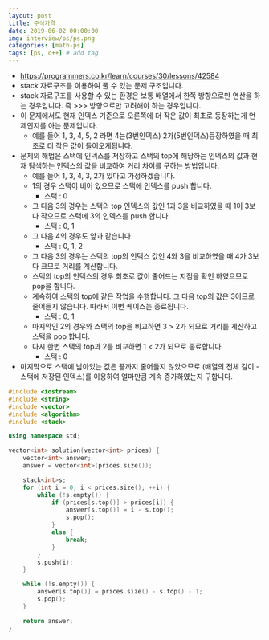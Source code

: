 ```yaml
---
layout: post
title: 주식가격
date: 2019-06-02 00:00:00
img: interview/ps/ps.png
categories: [math-ps] 
tags: [ps, c++] # add tag
---
```


+ https://programmers.co.kr/learn/courses/30/lessons/42584
+ stack 자료구조를 이용하여 풀 수 있는 문제 구조입니다.
+ stack 자료구조를 사용할 수 있는 환경은 보통 배열에서 한쪽 방향으로만 연산을 하는 경우입니다. 즉 >>> 방향으로만 고려해야 하는 경우입니다.
+ 이 문제에서도 현재 인덱스 기준으로 오른쪽에 더 작은 값이 최초로 등장하는게 언제인지를 아는 문제입니다.
    + 예를 들어 1, 3, 4, 5, 2 라면 4는(3번인덱스) 2가(5번인덱스)등장하였을 때 최초로 더 작은 값이 들어오게됩니다.
+ 문제의 해법은 스택에 인덱스를 저장하고 스택의 top에 해당하는 인덱스의 값과 현재 탐색하는 인덱스의 값을 비교하여 거리 차이를 구하는 방법입니다.
    + 예를 들어 1, 3, 4, 3, 2가 있다고 가정하겠습니다.
    + 1의 경우 스택이 비어 있으므로 스택에 인덱스를 push 합니다. 
        + 스택 : 0
    + 그 다음 3의 경우는 스택의 top 인덱스의 값인 1과 3을 비교하였을 때 1이 3보다 작으므로 스택에 3의 인덱스를 push 합니다.
        + 스택 : 0, 1
    + 그 다음 4의 경우도 앞과 같습니다.
        + 스택 : 0, 1, 2
    + 그 다음 3의 경우는 스택의 top의 인덱스 값인 4와 3을 비교하였을 때 4가 3보다 크므로 거리를 계산합니다. 
    + 스택의 top의 인덱스의 경우 최초로 값이 줄어드는 지점을 확인 하였으므로 pop을 합니다.
    + 계속하여 스택의 top에 같은 작업을 수행합니다. 그 다음 top의 값은 3이므로 줄어들지 않습니다. 따라서 이번 케이스는 종료됩니다.
        + 스택 : 0, 1
    + 마지막인 2의 경우와 스택의 top을 비교하면 3 > 2가 되므로 거리를 계산하고 스택을 pop 합니다.
    + 다시 한번 스택의 top과 2를 비교하면 1 < 2가 되므로 종료합니다.
        + 스택 : 0
+ 마지막으로 스택에 남아있는 값은 끝까지 줄어들지 않았으므로 (배열의 전체 길이 - 스택에 저장된 인덱스)를 이용하여 얼마만큼 계속 증가하였는지 구합니다.
           

```cpp
#include <iostream>
#include <string>
#include <vector>
#include <algorithm>
#include <stack>

using namespace std;

vector<int> solution(vector<int> prices) {
	vector<int> answer;
	answer = vector<int>(prices.size());

	stack<int>s;
	for (int i = 0; i < prices.size(); ++i) {
		while (!s.empty()) {
			if (prices[s.top()] > prices[i]) {
				answer[s.top()] = i - s.top();
				s.pop();
			}
			else {
				break;
			}
		}
		s.push(i);
	}

	while (!s.empty()) {
		answer[s.top()] = prices.size() - s.top() - 1;
		s.pop();
	}

	return answer;
}
```